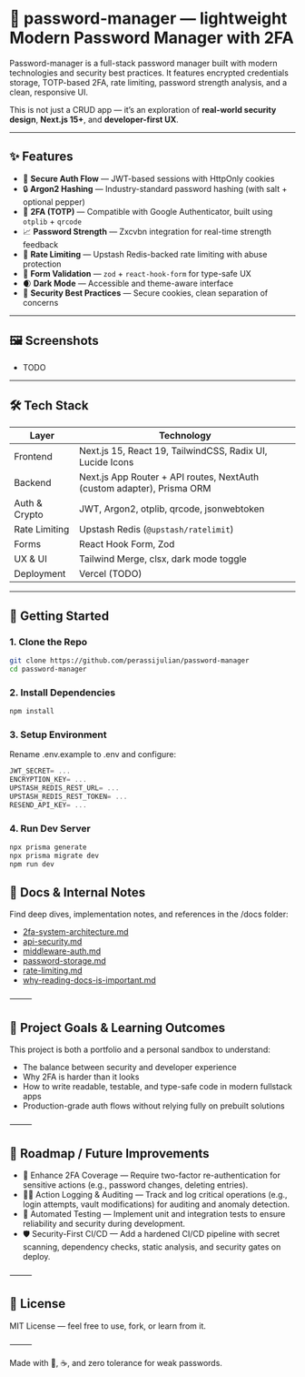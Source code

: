 # 🔐 password-manager — lightweight Modern Password Manager with 2FA

Password-manager is a full-stack password manager built with modern technologies and security best practices. It features encrypted credentials storage, TOTP-based 2FA, rate limiting, password strength analysis, and a clean, responsive UI.

This is not just a CRUD app — it’s an exploration of **real-world security design**, **Next.js 15+**, and **developer-first UX**.

---

## ✨ Features

- 🔑 **Secure Auth Flow** — JWT-based sessions with HttpOnly cookies
- 🔒 **Argon2 Hashing** — Industry-standard password hashing (with salt + optional pepper)
- 🔐 **2FA (TOTP)** — Compatible with Google Authenticator, built using `otplib` + `qrcode`
- 📈 **Password Strength** — Zxcvbn integration for real-time strength feedback
- 🚦 **Rate Limiting** — Upstash Redis-backed rate limiting with abuse protection
- 🧩 **Form Validation** — `zod` + `react-hook-form` for type-safe UX
- 🌒 **Dark Mode** — Accessible and theme-aware interface
- 🧪 **Security Best Practices** — Secure cookies, clean separation of concerns

---

## 🖼️ Screenshots

- TODO

---

## 🛠️ Tech Stack

| Layer         | Technology                                                             |
| ------------- | ---------------------------------------------------------------------- |
| Frontend      | Next.js 15, React 19, TailwindCSS, Radix UI, Lucide Icons              |
| Backend       | Next.js App Router + API routes, NextAuth (custom adapter), Prisma ORM |
| Auth & Crypto | JWT, Argon2, otplib, qrcode, jsonwebtoken                              |
| Rate Limiting | Upstash Redis (`@upstash/ratelimit`)                                   |
| Forms         | React Hook Form, Zod                                                   |
| UX & UI       | Tailwind Merge, clsx, dark mode toggle                                 |
| Deployment    | Vercel (TODO)                                                          |

---

## 🚀 Getting Started

### 1. Clone the Repo

```bash
git clone https://github.com/perassijulian/password-manager
cd password-manager
```

### 2. Install Dependencies

```bash
npm install
```

### 3. Setup Environment

Rename .env.example to .env and configure:

```js
JWT_SECRET= ...
ENCRYPTION_KEY= ...
UPSTASH_REDIS_REST_URL= ...
UPSTASH_REDIS_REST_TOKEN= ...
RESEND_API_KEY= ...
```

### 4. Run Dev Server

```bash
npx prisma generate
npx prisma migrate dev
npm run dev
```

## 📁 Docs & Internal Notes

Find deep dives, implementation notes, and references in the /docs folder:

- [2fa-system-architecture.md](./docs/2fa-system-architecture.md)
- [api-security.md](./docs/api-security.md)
- [middleware-auth.md](./docs/middleware-auth.md)
- [password-storage.md](./docs/password-storage.md)
- [rate-limiting.md](./docs/rate-limiting.md)
- [why-reading-docs-is-important.md](./docs/why-reading-docs-is-important.md)

⸻

## 🧠 Project Goals & Learning Outcomes

This project is both a portfolio and a personal sandbox to understand:

- The balance between security and developer experience
- Why 2FA is harder than it looks
- How to write readable, testable, and type-safe code in modern fullstack apps
- Production-grade auth flows without relying fully on prebuilt solutions

⸻

## 🚧 Roadmap / Future Improvements

- 🔐 Enhance 2FA Coverage — Require two-factor re-authentication for sensitive actions (e.g., password changes, deleting entries).
- 🕵️‍♂️ Action Logging & Auditing — Track and log critical operations (e.g., login attempts, vault modifications) for auditing and anomaly detection.
- 🧪 Automated Testing — Implement unit and integration tests to ensure reliability and security during development.
- 🛡️ Security-First CI/CD — Add a hardened CI/CD pipeline with secret scanning, dependency checks, static analysis, and security gates on deploy.

⸻

## 📜 License

MIT License — feel free to use, fork, or learn from it.

⸻

Made with 🧠, ☕, and zero tolerance for weak passwords.

